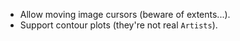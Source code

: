 - Allow moving image cursors (beware of extents...).
- Support contour plots (they're not real `Artists`).
